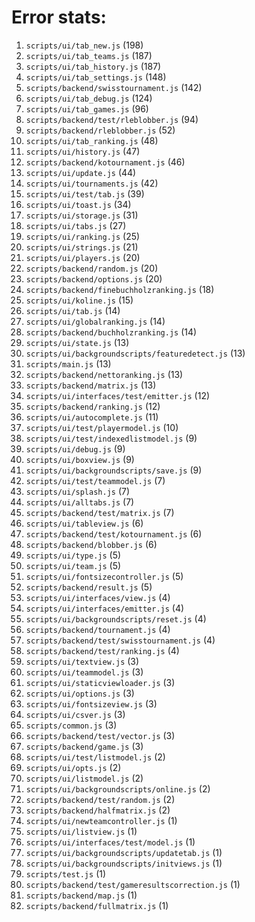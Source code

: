 # Error stats:

1. `scripts/ui/tab_new.js` (198)
2. `scripts/ui/tab_teams.js` (187)
3. `scripts/ui/tab_history.js` (187)
4. `scripts/ui/tab_settings.js` (148)
5. `scripts/backend/swisstournament.js` (142)
6. `scripts/ui/tab_debug.js` (124)
7. `scripts/ui/tab_games.js` (96)
8. `scripts/backend/test/rleblobber.js` (94)
9. `scripts/backend/rleblobber.js` (52)
10. `scripts/ui/tab_ranking.js` (48)
11. `scripts/ui/history.js` (47)
12. `scripts/backend/kotournament.js` (46)
13. `scripts/ui/update.js` (44)
14. `scripts/ui/tournaments.js` (42)
15. `scripts/ui/test/tab.js` (39)
16. `scripts/ui/toast.js` (34)
17. `scripts/ui/storage.js` (31)
18. `scripts/ui/tabs.js` (27)
19. `scripts/ui/ranking.js` (25)
20. `scripts/ui/strings.js` (21)
21. `scripts/ui/players.js` (20)
22. `scripts/backend/random.js` (20)
23. `scripts/backend/options.js` (20)
24. `scripts/backend/finebuchholzranking.js` (18)
25. `scripts/ui/koline.js` (15)
26. `scripts/ui/tab.js` (14)
27. `scripts/ui/globalranking.js` (14)
28. `scripts/backend/buchholzranking.js` (14)
29. `scripts/ui/state.js` (13)
30. `scripts/ui/backgroundscripts/featuredetect.js` (13)
31. `scripts/main.js` (13)
32. `scripts/backend/nettoranking.js` (13)
33. `scripts/backend/matrix.js` (13)
34. `scripts/ui/interfaces/test/emitter.js` (12)
35. `scripts/backend/ranking.js` (12)
36. `scripts/ui/autocomplete.js` (11)
37. `scripts/ui/test/playermodel.js` (10)
38. `scripts/ui/test/indexedlistmodel.js` (9)
39. `scripts/ui/debug.js` (9)
40. `scripts/ui/boxview.js` (9)
41. `scripts/ui/backgroundscripts/save.js` (9)
42. `scripts/ui/test/teammodel.js` (7)
43. `scripts/ui/splash.js` (7)
44. `scripts/ui/alltabs.js` (7)
45. `scripts/backend/test/matrix.js` (7)
46. `scripts/ui/tableview.js` (6)
47. `scripts/backend/test/kotournament.js` (6)
48. `scripts/backend/blobber.js` (6)
49. `scripts/ui/type.js` (5)
50. `scripts/ui/team.js` (5)
51. `scripts/ui/fontsizecontroller.js` (5)
52. `scripts/backend/result.js` (5)
53. `scripts/ui/interfaces/view.js` (4)
54. `scripts/ui/interfaces/emitter.js` (4)
55. `scripts/ui/backgroundscripts/reset.js` (4)
56. `scripts/backend/tournament.js` (4)
57. `scripts/backend/test/swisstournament.js` (4)
58. `scripts/backend/test/ranking.js` (4)
59. `scripts/ui/textview.js` (3)
60. `scripts/ui/teammodel.js` (3)
61. `scripts/ui/staticviewloader.js` (3)
62. `scripts/ui/options.js` (3)
63. `scripts/ui/fontsizeview.js` (3)
64. `scripts/ui/csver.js` (3)
65. `scripts/common.js` (3)
66. `scripts/backend/test/vector.js` (3)
67. `scripts/backend/game.js` (3)
68. `scripts/ui/test/listmodel.js` (2)
69. `scripts/ui/opts.js` (2)
70. `scripts/ui/listmodel.js` (2)
71. `scripts/ui/backgroundscripts/online.js` (2)
72. `scripts/backend/test/random.js` (2)
73. `scripts/backend/halfmatrix.js` (2)
74. `scripts/ui/newteamcontroller.js` (1)
75. `scripts/ui/listview.js` (1)
76. `scripts/ui/interfaces/test/model.js` (1)
77. `scripts/ui/backgroundscripts/updatetab.js` (1)
78. `scripts/ui/backgroundscripts/initviews.js` (1)
79. `scripts/test.js` (1)
80. `scripts/backend/test/gameresultscorrection.js` (1)
81. `scripts/backend/map.js` (1)
82. `scripts/backend/fullmatrix.js` (1)

